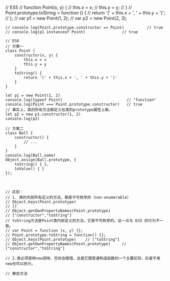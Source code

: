 // ES5
    // function Point(x, y) {
    //     this.x = x;
    //     this.y = y;
    // }
    // Point.prototype.toString = function () {
    //     return '(' + this.x + ', ' + this.y + ')';
    // };
    // var p1 = new Point(1, 2);
    // var p2 = new Point(2, 3);

    // console.log(Point.prototype.constructor == Point)          // true
    // console.log(p1 instanceof Point)                // true

    // ES6
    // 方案一
    class Point {
        constructor(x, y) {
            this.x = x
            this.y = y
        }
        toString() {
            return '(' + this.x + ', ' + this.y + ')'
        }
    }

    let p1 = new Point(1, 2)
    console.log(typeof Point)                            // "function"
    console.log(Point === Point.prototype.constructor)   // true
    // 事实上，类的所有方法都定义在类的prototype属性上面。
    let p2 = new p1.constructor(1, 2)
    console.log(p2)

    // 方案二
    class Ball {
        constructor() {
            // ...
        }
    }
    console.log(Ball.name)
    Object.assign(Ball.prototype, {
        toString() { },
        toValue() { }
    });



    // 区别：
    // 1. 类的内部所有定义的方法，都是不可枚举的（non-enumerable）
    // Object.keys(Point.prototype)  
    // []
    // Object.getOwnPropertyNames(Point.prototype)
    // ["constructor","toString"]
    // toString方法是Point类内部定义的方法，它是不可枚举的。这一点与 ES5 的行为不一致。
    // var Point = function (x, y) {};
    // Point.prototype.toString = function() {};
    // Object.keys(Point.prototype)    // ["toString"]
    // Object.getOwnPropertyNames(Point.prototype)     // ["constructor","toString"]

    // 2.类必须使用new调用，否则会报错。这是它跟普通构造函数的一个主要区别，后者不用new也可以执行。

    // 静态方法